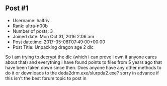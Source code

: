 ## Post #1
- Username: halfriv
- Rank: ultra-n00b
- Number of posts: 3
- Joined date: Mon Oct 31, 2016 2:06 am
- Post datetime: 2017-05-08T07:49:00+00:00
- Post Title: Unpacking dragon age 2 dlc

So i am trying to decrypt the dlc (which i can prove i own if anyone cares about that) and everything i have found points to files from 5 years ago that have been taken down since then. Does anyone have any other methods to do it or downloads to the deda2drm.exe/slurpda2.exe? sorry in advance if this isn't the best forum topic to post in
